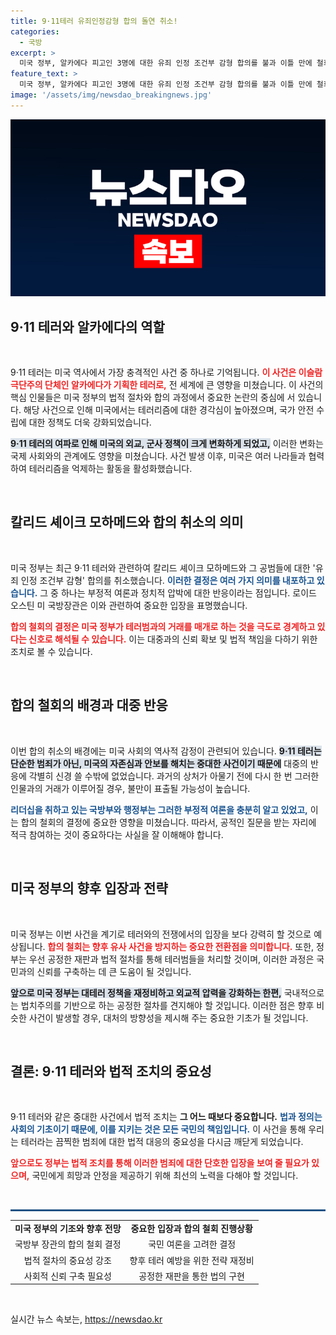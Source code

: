 ```yaml
---
title: 9·11테러 유죄인정감형 합의 돌연 취소!
categories:
  - 국방
excerpt: >
  미국 정부, 알카에다 피고인 3명에 대한 유죄 인정 조건부 감형 합의를 불과 이틀 만에 철회! 9·11 테러 주요 인물과의 거래를 두고 여론의 압박이 작용한 것으로 보입니다. 이 결정을 통해 숨겨진 진실이 드러날까요?
feature_text: >
  미국 정부, 알카에다 피고인 3명에 대한 유죄 인정 조건부 감형 합의를 불과 이틀 만에 철회! 9·11 테러 주요 인물과의 거래를 두고 여론의 압박이 작용한 것으로 보입니다. 이 결정을 통해 숨겨진 진실이 드러날까요?
image: '/assets/img/newsdao_breakingnews.jpg'
---
```


<p><img src="/assets/img/newsdao_breakingnews.jpg" alt="firstkoreanews 속보" /></p>

<h2 data-ke-size="size26">9·11 테러와 알카에다의 역할</h2>

<p data-ke-size="size16">&nbsp;</p>

<p>9·11 테러는 미국 역사에서 가장 충격적인 사건 중 하나로 기억됩니다. <b><span style="color: #ee2323;">이 사건은 이슬람 극단주의 단체인 알카에다가 기획한 테러로,</span></b> 전 세계에 큰 영향을 미쳤습니다. 이 사건의 핵심 인물들은 미국 정부의 법적 절차와 합의 과정에서 중요한 논란의 중심에 서 있습니다. 해당 사건으로 인해 미국에서는 테러리즘에 대한 경각심이 높아졌으며, 국가 안전 수립에 대한 정책도 더욱 강화되었습니다. </p>

<p><b><span style="background-color: #21538527;">9·11 테러의 여파로 인해 미국의 외교, 군사 정책이 크게 변화하게 되었고,</span></b> 이러한 변화는 국제 사회와의 관계에도 영향을 미쳤습니다. 사건 발생 이후, 미국은 여러 나라들과 협력하여 테러리즘을 억제하는 활동을 활성화했습니다.</p>

<p data-ke-size="size16">&nbsp;</p>

<h2 data-ke-size="size26">칼리드 셰이크 모하메드와 합의 취소의 의미</h2>

<p data-ke-size="size16">&nbsp;</p>

<p>미국 정부는 최근 9·11 테러와 관련하여 칼리드 셰이크 모하메드와 그 공범들에 대한 '유죄 인정 조건부 감형' 합의를 취소했습니다. <b><span style="color: #1a5490;">이러한 결정은 여러 가지 의미를 내포하고 있습니다.</span></b> 그 중 하나는 부정적 여론과 정치적 압박에 대한 반응이라는 점입니다. 로이드 오스틴 미 국방장관은 이와 관련하여 중요한 입장을 표명했습니다. </p>

<p><b><span style="color: #ee2323;">합의 철회의 결정은 미국 정부가 테러범과의 거래를 매개로 하는 것을 극도로 경계하고 있다는 신호로 해석될 수 있습니다.</span></b> 이는 대중과의 신뢰 확보 및 법적 책임을 다하기 위한 조치로 볼 수 있습니다.</p>

<p data-ke-size="size16">&nbsp;</p>

<h2 data-ke-size="size26">합의 철회의 배경과 대중 반응</h2>

<p data-ke-size="size16">&nbsp;</p>

<p>이번 합의 취소의 배경에는 미국 사회의 역사적 감정이 관련되어 있습니다. <b><span style="background-color: #21538527;">9·11 테러는 단순한 범죄가 아닌, 미국의 자존심과 안보를 해치는 중대한 사건이기 때문에</span></b> 대중의 반응에 각별히 신경 쓸 수밖에 없었습니다. 과거의 상처가 아물기 전에 다시 한 번 그러한 인물과의 거래가 이루어질 경우, 불만이 표출될 가능성이 높습니다. </p>

<p><b><span style="color: #1a5490;">리더십을 취하고 있는 국방부와 행정부는 그러한 부정적 여론을 충분히 알고 있었고,</span></b> 이는 합의 철회의 결정에 중요한 영향을 미쳤습니다. 따라서, 공적인 질문을 받는 자리에 적극 참여하는 것이 중요하다는 사실을 잘 이해해야 합니다.</p>

<p data-ke-size="size16">&nbsp;</p>

<h2 data-ke-size="size26">미국 정부의 향후 입장과 전략</h2>

<p data-ke-size="size16">&nbsp;</p>

<p>미국 정부는 이번 사건을 계기로 테러와의 전쟁에서의 입장을 보다 강력히 할 것으로 예상됩니다. <b><span style="color: #ee2323;">합의 철회는 향후 유사 사건을 방지하는 중요한 전환점을 의미합니다.</span></b> 또한, 정부는 우선 공정한 재판과 법적 절차를 통해 테러범들을 처리할 것이며, 이러한 과정은 국민과의 신뢰를 구축하는 데 큰 도움이 될 것입니다.</p>

<p><b><span style="background-color: #21538527;">앞으로 미국 정부는 대테러 정책을 재정비하고 외교적 압력을 강화하는 한편,</span></b> 국내적으로는 법치주의를 기반으로 하는 공정한 절차를 견지해야 할 것입니다. 이러한 점은 향후 비슷한 사건이 발생할 경우, 대처의 방향성을 제시해 주는 중요한 기초가 될 것입니다.</p>

<p data-ke-size="size16">&nbsp;</p>

<h2 data-ke-size="size26">결론: 9·11 테러와 법적 조치의 중요성</h2>

<p data-ke-size="size16">&nbsp;</p>

<p>9·11 테러와 같은 중대한 사건에서 법적 조치는 <b>그 어느 때보다 중요합니다.</b> <b><span style="color: #1a5490;">법과 정의는 사회의 기초이기 때문에, 이를 지키는 것은 모든 국민의 책임입니다.</span></b> 이 사건을 통해 우리는 테러라는 끔찍한 범죄에 대한 법적 대응의 중요성을 다시금 깨닫게 되었습니다. </p>

<p><b><span style="color: #ee2323;">앞으로도 정부는 법적 조치를 통해 이러한 범죄에 대한 단호한 입장을 보여 줄 필요가 있으며,</span></b> 국민에게 희망과 안정을 제공하기 위해 최선의 노력을 다해야 할 것입니다.</p>

<p data-ke-size="size16">&nbsp;</p>

<hr style="height: 3px; background-color: #215385; border: none;" />

<table style="width: 100%; border-collapse: collapse;">
<tr>
<td style="text-align: center; height: 20px;"><b>미국 정부의 기조와 향후 전망</b></td>
<td style="text-align: center; height: 20px;"><b>중요한 입장과 합의 철회 진행상황</b></td>
</tr>
<tr>
<td style="text-align: center; height: 17px;">국방부 장관의 합의 철회 결정</td>
<td style="text-align: center; height: 17px;">국민 여론을 고려한 결정</td>
</tr>
<tr>
<td style="text-align: center; height: 17px;">법적 절차의 중요성 강조</td>
<td style="text-align: center; height: 17px;">향후 테러 예방을 위한 전략 재정비</td>
</tr>
<tr>
<td style="text-align: center; height: 17px;">사회적 신뢰 구축 필요성</td>
<td style="text-align: center; height: 17px;">공정한 재판을 통한 법의 구현</td>
</tr>
</table>

<p data-ke-size="size16">&nbsp;</p>
실시간 뉴스 속보는, <a href="https://newsdao.kr" rel="dofollow">https://newsdao.kr</a>


